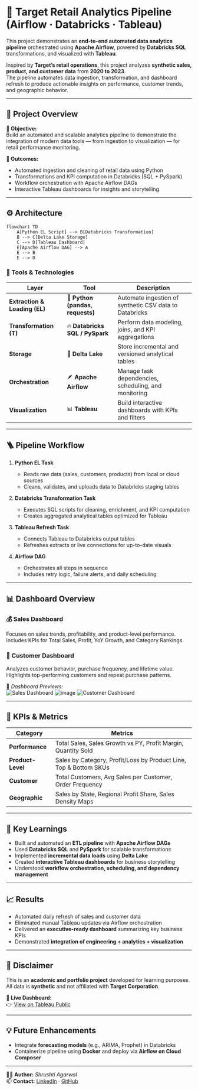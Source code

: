# 🧮 Target Retail Analytics Pipeline (Airflow · Databricks · Tableau)

This project demonstrates an **end-to-end automated data analytics pipeline** orchestrated using **Apache Airflow**, powered by **Databricks SQL** transformations, and visualized with **Tableau**.  

Inspired by **Target’s retail operations**, this project analyzes **synthetic sales, product, and customer data** from **2020 to 2023**.  
The pipeline automates data ingestion, transformation, and dashboard refresh to produce actionable insights on performance, customer trends, and geographic behavior.  

---

## 🧭 Project Overview  

**🎯 Objective:**  
Build an automated and scalable analytics pipeline to demonstrate the integration of modern data tools — from ingestion to visualization — for retail performance monitoring.

**🚀 Outcomes:**  
- Automated ingestion and cleaning of retail data using Python  
- Transformations and KPI computation in Databricks (SQL + PySpark)  
- Workflow orchestration with Apache Airflow DAGs  
- Interactive Tableau dashboards for insights and storytelling  

---

## ⚙️ Architecture  
```mermaid
flowchart TD
    A[Python EL Script] --> B[Databricks Transformation]
    B --> C[Delta Lake Storage]
    C --> D[Tableau Dashboard]
    E[Apache Airflow DAG] --> A
    E --> B
    E --> D
```


### 🧩 Tools & Technologies  

| Layer | Tool | Description |
|-------|------|-------------|
| **Extraction & Loading (EL)** | 🐍 **Python (pandas, requests)** | Automate ingestion of synthetic CSV data to Databricks |
| **Transformation (T)** | 🔥 **Databricks SQL / PySpark** | Perform data modeling, joins, and KPI aggregations |
| **Storage** | 💾 **Delta Lake** | Store incremental and versioned analytical tables |
| **Orchestration** | 🪶 **Apache Airflow** | Manage task dependencies, scheduling, and monitoring |
| **Visualization** | 📊 **Tableau** | Build interactive dashboards with KPIs and filters |

---

## 🪜 Pipeline Workflow  

1. **Python EL Task**  
   - Reads raw data (sales, customers, products) from local or cloud sources  
   - Cleans, validates, and uploads data to Databricks staging tables  

2. **Databricks Transformation Task**  
   - Executes SQL scripts for cleaning, enrichment, and KPI computation  
   - Creates aggregated analytical tables optimized for Tableau  

3. **Tableau Refresh Task**  
   - Connects Tableau to Databricks output tables  
   - Refreshes extracts or live connections for up-to-date visuals  

4. **Airflow DAG**  
   - Orchestrates all steps in sequence  
   - Includes retry logic, failure alerts, and daily scheduling  

---

## 📊 Dashboard Overview  

### 💰 Sales Dashboard  
Focuses on sales trends, profitability, and product-level performance.  
Includes KPIs for Total Sales, Profit, YoY Growth, and Category Rankings.

### 👥 Customer Dashboard  
Analyzes customer behavior, purchase frequency, and lifetime value.  
Highlights top-performing customers and repeat purchase patterns.

📸 *Dashboard Previews:*  
![Sales Dashboard](https://github.com/user-attachments/assets/55391065-dee6-4c87-9bdf-6658cbd7869a) ![image](https://github.com/user-attachments/assets/79761a86-9f86-498f-9517-72f8814fcfb7)
![Customer Dashboard](https://github.com/user-attachments/assets/98bc2900-5d70-4884-a9f6-a9030f2f1685)

---

## 🧮 KPIs & Metrics  

| Category | Metrics |
|-----------|----------|
| **Performance** | Total Sales, Sales Growth vs PY, Profit Margin, Quantity Sold |
| **Product-Level** | Sales by Category, Profit/Loss by Product Line, Top & Bottom SKUs |
| **Customer** | Total Customers, Avg Sales per Customer, Order Frequency |
| **Geographic** | Sales by State, Regional Profit Share, Sales Density Maps |

---

## 🧠 Key Learnings  

- Built and automated an **ETL pipeline** with **Apache Airflow DAGs**  
- Used **Databricks SQL** and **PySpark** for scalable transformations  
- Implemented **incremental data loads** using **Delta Lake**  
- Created **interactive Tableau dashboards** for business storytelling  
- Understood **workflow orchestration, scheduling, and dependency management**

---


## 📈 Results  

- Automated daily refresh of sales and customer data  
- Eliminated manual Tableau updates via Airflow orchestration  
- Delivered an **executive-ready dashboard** summarizing key business KPIs  
- Demonstrated **integration of engineering + analytics + visualization**

---

## 📝 Disclaimer  

This is an **academic and portfolio project** developed for learning purposes.  
All data is **synthetic** and not affiliated with **Target Corporation**.

**🔗 Live Dashboard:**  
👉 [View on Tableau Public](https://public.tableau.com/app/profile/shrushti.agarwal/viz/TargetStoreDashboard/SalesDashboard)

---

## 💡 Future Enhancements  

- Integrate **forecasting models** (e.g., ARIMA, Prophet) in Databricks  
- Containerize pipeline using **Docker** and deploy via **Airflow on Cloud Composer**

---

👩‍💻 **Author:** *Shrushti Agarwal*  
📫 **Contact:** [LinkedIn](https://www.linkedin.com/in/shrushti-agarwal) · [GitHub](https://github.com/)
